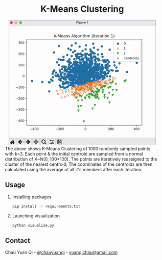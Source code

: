 <h1 align="center">K-Means Clustering</h1>

<div align="center" >
  <img src="media/visualization.gif" alt="visualization" width="480" height="408">
</div>
The above shows K-Means Clustering of 1000 randomly sampled points with k=3. Each point & the initial centroid are sampled from a normal distribution of X~N(0, 100*100). The points are iteratively reassigned to the cluster of the nearest centroid; The coordinates of the centroids are then calculated using the average of all it's members after each iteration.



## Usage
1. Installing packages
    ```sh
    pip install -r requirements.txt
    ```
2. Launching visualization
    ```py
    python visualize.py
    ```

## Contact
Chau Yuan Qi - [@chauyuanqi](https://twitter.com/chauyuanqi) - yuanqichau@gmail.com
